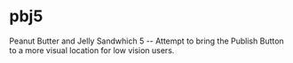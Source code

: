 # pbj5
Peanut Butter and Jelly Sandwhich 5 -- Attempt to bring the Publish Button to a more visual location for low vision users.
